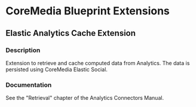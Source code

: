# CoreMedia Blueprint Extensions

## Elastic Analytics Cache Extension

### Description

Extension to retrieve and cache computed data from Analytics. The data is persisted using CoreMedia Elastic Social.

### Documentation

See the "Retrieval" chapter of the Analytics Connectors Manual.
